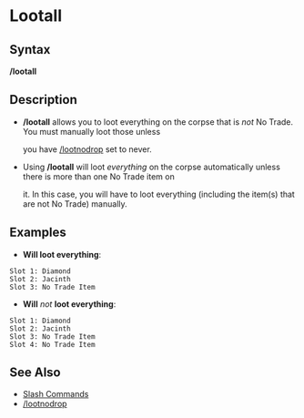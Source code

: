 # Lootall

## Syntax

**/lootall**

## Description

* **/lootall** allows you to loot everything on the corpse that is _not_ No Trade. You must manually loot those unless

  you have [/lootnodrop](../eq-commands/lootnodrop.md) set to never.

* Using **/lootall** will loot _everything_ on the corpse automatically unless there is more than one No Trade item on

  it. In this case, you will have to loot everything \(including the item\(s\) that are not No Trade\) manually.

## Examples

* **Will loot everything**:

```text
Slot 1: Diamond
Slot 2: Jacinth
Slot 3: No Trade Item
```

* **Will** _not_ **loot everything**:

```text
Slot 1: Diamond
Slot 2: Jacinth
Slot 3: No Trade Item
Slot 4: No Trade Item
```

## See Also

* [Slash Commands](./)
* [/lootnodrop](../eq-commands/lootnodrop.md)

